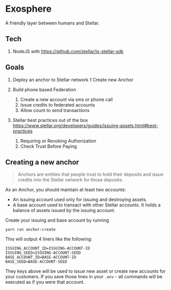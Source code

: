 # Exosphere

A friendly layer between humans and Stellar.

## Tech

1. NodeJS with https://github.com/stellar/js-stellar-sdk

## Goals

1. Deploy an anchor to Stellar network
   1 Create new Anchor

2. Build phone based Federation
   1. Create a new account via sms or phone call
   2. Issue credits to federated accounts
   3. Allow count to send transactions

3. Stellar best practices out of the box https://www.stellar.org/developers/guides/issuing-assets.html#best-practices
   1. Requiring or Revoking Authorization
   2. Check Trust Before Paying


## Creating a new anchor

> Anchors are entities that people trust to hold their deposits and issue credits into the Stellar network for those deposits.

As an Anchor, you should maintain at least two *accounts*:

- An issuing account used only for issuing and destroying assets.
- A base account used to transact with other Stellar accounts. It holds a balance of assets issued by the issuing account.

Create your issuing and base account by running

```
yarn run anchor:create
```

This will output 4 liners like the following:

```
ISSUING_ACCOUNT_ID=ISSUING-ACCOUNT-ID
ISSUING_SEED=ISSUING-ACCOUNT-SEED
BASE_ACCOUNT_ID=BASE-ACCOUNT-ID
BASE_SEED=BASE-ACCOUNT-SEED
```

They keys above will be used to issue new asset or create new accounts
for your customers. If you save those lines in your `.env` - all
commands will be executed as if you were that account.